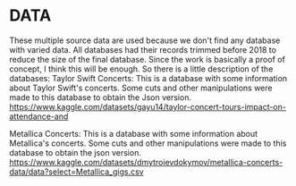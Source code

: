 # DATA

These multiple source data are used because we don't find any database with varied data.
All databases had their records trimmed before 2018 to reduce the size of the final database. Since the work is basically a proof of concept, I think this will be enough.
So there is a little description of the databases:
Taylor Swift Concerts:
    This is a database with some information about Taylor Swift's concerts. Some cuts and other manipulations were made to this database to obtain the Json version.
    https://www.kaggle.com/datasets/gayu14/taylor-concert-tours-impact-on-attendance-and

Metallica Concerts: 
        This is a database with some information about Metallica's concerts. Some cuts and other manipulations were made to this database to obtain the json version.
        https://www.kaggle.com/datasets/dmytroievdokymov/metallica-concerts-data/data?select=Metallica_gigs.csv
